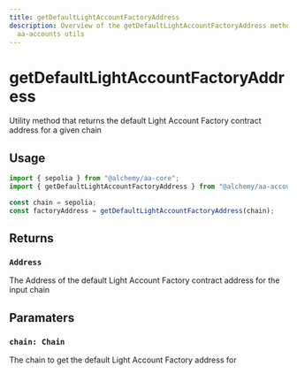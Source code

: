```yaml
---
title: getDefaultLightAccountFactoryAddress
description: Overview of the getDefaultLightAccountFactoryAddress method in
  aa-accounts utils
---
```



# getDefaultLightAccountFactoryAddress

Utility method that returns the default Light Account Factory contract address for a given chain

## Usage

```ts
import { sepolia } from "@alchemy/aa-core";
import { getDefaultLightAccountFactoryAddress } from "@alchemy/aa-accounts";

const chain = sepolia;
const factoryAddress = getDefaultLightAccountFactoryAddress(chain);
```

## Returns

### `Address`

The Address of the default Light Account Factory contract address for the input chain

## Paramaters

### `chain: Chain`

The chain to get the default Light Account Factory address for
